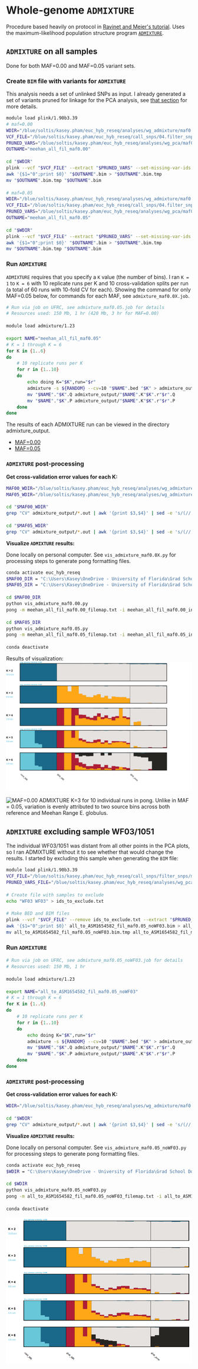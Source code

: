 # Whole-genome `ADMIXTURE`
Procedure based heavily on protocol in [Ravinet and Meier's tutorial](https://speciationgenomics.github.io/ADMIXTURE/).
Uses the maximum-likelihood population structure program [`ADMIXTURE`](http://dalexander.github.io/admixture/).

## `ADMIXTURE` on all samples

Done for both MAF=0.00 and MAF=0.05 variant sets.

### Create `BIM` file with variants for `ADMIXTURE`
This analysis needs a set of unlinked SNPs as input. I already generated a set of variants pruned for linkage for the PCA analysis, see [that section](https://github.com/kaseykhanhpham/eucalyptus-hybrid-resequencing/tree/main/05.analyses/PCA#prune-linked-snps) for more details.

```bash
module load plink/1.90b3.39
# maf=0.00
WDIR="/blue/soltis/kasey.pham/euc_hyb_reseq/analyses/wg_admixture/maf0.00"
VCF_FILE="/blue/soltis/kasey.pham/euc_hyb_reseq/call_snps/04.filter_snps/maf0.00/meehan_all_fil_maf0.00_snps.vcf"
PRUNED_VARS="/blue/soltis/kasey.pham/euc_hyb_reseq/analyses/wg_pca/maf0.00/all_maf0.00.prune.in"
OUTNAME="meehan_all_fil_maf0.00"

cd "$WDIR"
plink --vcf "$VCF_FILE" --extract "$PRUNED_VARS" --set-missing-var-ids @:# --allow-extra-chr --vcf-half-call m --make-bed --out "$OUTNAME"
awk '{$1="0";print $0}' "$OUTNAME".bim > "$OUTNAME".bim.tmp
mv "$OUTNAME".bim.tmp "$OUTNAME".bim

# maf=0.05
WDIR="/blue/soltis/kasey.pham/euc_hyb_reseq/analyses/wg_admixture/maf0.05"
VCF_FILE="/blue/soltis/kasey.pham/euc_hyb_reseq/call_snps/04.filter_snps/maf0.05/meehan_all_fil_maf0.05_snps.vcf"
PRUNED_VARS="/blue/soltis/kasey.pham/euc_hyb_reseq/analyses/wg_pca/maf0.05/all_maf0.05.prune.in"
OUTNAME="meehan_all_fil_maf0.05"

cd "$WDIR"
plink --vcf "$VCF_FILE" --extract "$PRUNED_VARS" --set-missing-var-ids @:# --allow-extra-chr --vcf-half-call m --make-bed --out "$OUTNAME"
awk '{$1="0";print $0}' "$OUTNAME".bim > "$OUTNAME".bim.tmp
mv "$OUTNAME".bim.tmp "$OUTNAME".bim
```

### Run `ADMIXTURE`
`ADMIXTURE` requires that you specify a `K` value (the number of bins). I ran `K = 1` to `K = 6` with 10 replicate runs per K and 10 cross-validation splits per run (a total of 60 runs with 10-fold CV for each). Showing the command for only MAF=0.05 below, for commands for each MAF, see `admixture_maf0.0X.job`.

```bash
# Run via job on UFRC, see admixture_maf0.05.job for details
# Resources used: 150 Mb, 1 hr (420 Mb, 3 hr for MAF=0.00)

module load admixture/1.23

export NAME="meehan_all_fil_maf0.05"
# K = 1 through K = 6
for K in {1..6}
do
    # 10 replicate runs per K
    for r in {1..10}
    do
        echo doing K="$K",run="$r"
        admixture -s ${RANDOM} --cv=10 "$NAME".bed "$K" > admixture_output/log.K"$K".r"$r".out
        mv "$NAME"."$K".Q admixture_output/"$NAME".K"$K".r"$r".Q
        mv "$NAME"."$K".P admixture_output/"$NAME".K"$K".r"$r".P
    done
done
```
The results of each ADMIXTURE run can be viewed in the directory admixture_output.
* [MAF=0.00](https://github.com/kaseykhanhpham/eucalyptus-hybrid-resequencing/blob/main/05.analyses/wg_ADMIXTURE/maf0.00/admixture_output)
* [MAF=0.05](https://github.com/kaseykhanhpham/eucalyptus-hybrid-resequencing/blob/main/05.analyses/wg_ADMIXTURE/maf0.05/admixture_output)

### `ADMIXTURE` post-processing

**Get cross-validation error values for each K:**
```bash
MAF00_WDIR="/blue/soltis/kasey.pham/euc_hyb_reseq/analyses/wg_admixture/maf0.00"
MAF05_WDIR="/blue/soltis/kasey.pham/euc_hyb_reseq/analyses/wg_admixture/maf0.05"

cd "$MAF00_WDIR" 
grep "CV" admixture_output/*.out | awk '{print $3,$4}' | sed -e 's/(//;s/)//;s/://;s/K=//' >  meehan_all_fil_maf0.00.cv.error

cd "$MAF05_WDIR" 
grep "CV" admixture_output/*.out | awk '{print $3,$4}' | sed -e 's/(//;s/)//;s/://;s/K=//' >  meehan_all_fil_maf0.05.cv.error
```

**Visualize `ADMIXTURE` results:**

Done locally on personal computer. See `vis_admixture_maf0.0X.py` for processing steps to generate pong formatting files.

```bash
conda activate euc_hyb_reseq
$MAF00_DIR = "C:\Users\Kasey\OneDrive - University of Florida\Grad School Documents\Projects\eucalyptus-hybrid-resequencing\05.analyses\wg_ADMIXTURE\maf0.00"
$MAF05_DIR = "C:\Users\Kasey\OneDrive - University of Florida\Grad School Documents\Projects\eucalyptus-hybrid-resequencing\05.analyses\wg_ADMIXTURE\maf0.05"

cd $MAF00_DIR
python vis_admixture_maf0.00.py
pong -m meehan_all_fil_maf0.00_filemap.txt -i meehan_all_fil_maf0.00_ind2pop.txt -n meehan_all_fil_maf0.00_poporder.txt -l meehan_all_fil_maf0.00_colors.txt

cd $MAF05_DIR
python vis_admixture_maf0.05.py
pong -m meehan_all_fil_maf0.05_filemap.txt -i meehan_all_fil_maf0.05_ind2pop.txt -n meehan_all_fil_maf0.05_poporder.txt -l meehan_all_fil_maf0.05_colors.txt

conda deactivate
```

Results of visualization:
![MAF=0.05 ADMIXTURE K=2 through K=6 summarized over 10 individual runs in pong. In K=2 (lowest CV error), introgressed _E. globulus_ has an estimated 1% admixture rate with _E. cordata_ while "pure" _E. globulus_ has an estimated 2% admixture rate with _E. cordata_. In K=3 (second-lowest CV error), Meehan Range _E. globulus_ has a portion of its genetic diversity attributed to a third bin.](https://github.com/kaseykhanhpham/eucalyptus-hybrid-resequencing/blob/main/05.analyses/wg_ADMIXTURE/maf0.05/meehan_all_fil_maf0.05_ADMIXTURE.png "ADMIXTURE K=2 through K=6")

![MAF=0.00 ADMIXTURE K=3 for 10 individual runs in pong. Unlike in MAF = 0.05, variation is evenly attributed to two source bins across both reference and Meehan Range _E. globulus_.](https://github.com/kaseykhanhpham/eucalyptus-hybrid-resequencing/blob/main/05.analyses/wg_ADMIXTURE/maf0.05/meehan_all_fil_maf0.00_ADMIXTURE.png "ADMIXTURE K=2 through K=6")

## `ADMIXTURE` excluding sample WF03/1051
The individual WF03/1051 was distant from all other points in the PCA plots, so I ran ADMIXTURE without it to see whether that would change the results. I started by excluding this sample when generating the `BIM` file:

```bash
module load plink/1.90b3.39
VCF_FILE="/blue/soltis/kasey.pham/euc_hyb_reseq/call_snps/filter_snps/maf0.05/all_to_ASM1654582_fil_maf0.05_snps.vcf"
PRUNED_VARS_FILE="/blue/soltis/kasey.pham/euc_hyb_reseq/analyses/wg_pca/maf0.05/all_maf0.05.prune.in"

# Create file with samples to exclude
echo "WF03 WF03" > ids_to_exclude.txt

# Make BED and BIM files
plink --vcf "$VCF_FILE" --remove ids_to_exclude.txt --extract "$PRUNED_VARS_FILE" --set-missing-var-ids @:# --allow-extra-chr --vcf-half-call m --make-bed --out all_to_ASM1654582_fil_maf0.05_noWF03
awk '{$1="0";print $0}' all_to_ASM1654582_fil_maf0.05_noWF03.bim > all_to_ASM1654582_fil_maf0.05_noWF03.bim.tmp
mv all_to_ASM1654582_fil_maf0.05_noWF03.bim.tmp all_to_ASM1654582_fil_maf0.05_noWF03.bim
```

### Run `ADMIXTURE`

```bash
# Run via job on UFRC, see admixture_maf0.05_noWF03.job for details
# Resources used: 150 Mb, 1 hr

module load admixture/1.23

export NAME="all_to_ASM1654582_fil_maf0.05_noWF03"
# K = 1 through K = 6
for K in {1..6}
do
    # 10 replicate runs per K
    for r in {1..10}
    do
        echo doing K="$K",run="$r"
        admixture -s ${RANDOM} --cv=10 "$NAME".bed "$K" > admixture_output/log.K"$K".r"$r".out
        mv "$NAME"."$K".Q admixture_output/"$NAME".K"$K".r"$r".Q
        mv "$NAME"."$K".P admixture_output/"$NAME".K"$K".r"$r".P
    done
done
```

### `ADMIXTURE` post-processing

**Get cross-validation error values for each K:**
```bash
WDIR="/blue/soltis/kasey.pham/euc_hyb_reseq/analyses/wg_admixture/maf0.05/without_WF03"

cd "$WDIR" 
grep "CV" admixture_output/*.out | awk '{print $3,$4}' | sed -e 's/(//;s/)//;s/://;s/K=//' > all_to_ASM1654582_fil_maf0.05_noWF03.cv.error
```

**Visualize `ADMIXTURE` results:**

Done locally on personal computer. See `vis_admixture_maf0.05_noWF03.py` for processing steps to generate pong formatting files.

```bash
conda activate euc_hyb_reseq
$WDIR = "C:\Users\Kasey\OneDrive - University of Florida\Grad School Documents\Projects\eucalyptus-hybrid-resequencing\05.analyses\wg_ADMIXTURE\without_wf03"

cd $WDIR
python vis_admixture_maf0.05_noWF03.py
pong -m all_to_ASM1654582_fil_maf0.05_noWF03_filemap.txt -i all_to_ASM1654582_fil_maf0.05_noWF03_ind2pop.txt -n all_to_ASM1654582_fil_maf0.05_noWF03_poporder.txt -l all_to_ASM1654582_fil_maf0.05_noWF03_colors.txt

conda deactivate
```

![ADMIXTURE K=2 through K=6 excluding sample WF03, summarized over 10 individual runs in pong. In K=2, introgressed _E. globulus_ still has an estimated 1% admixture rate with _E. cordata_ while "pure" _E. globulus_ still has an estimated 2% admixture rate with _E. cordata_.](https://github.com/kaseykhanhpham/eucalyptus-hybrid-resequencing/blob/main/05.analyses/wg_ADMIXTURE/without_wf03/all_to_ASM1654582_fil_maf0.05_noWF03_pong.png "ADMIXTURE K=2 through K=6 without WF03")
